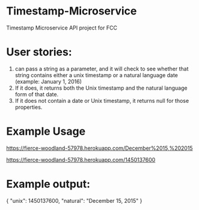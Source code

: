 # Timestamp-Microservice

Timestamp Microservice API project for FCC 

# User stories:
1. can pass a string as a parameter, and it will check to see whether that string contains either a unix timestamp or a natural language date (example: January 1, 2016)
2. If it does, it returns both the Unix timestamp and the natural language form of that date.
3. If it does not contain a date or Unix timestamp, it returns null for those properties.

# Example Usage
  https://fierce-woodland-57978.herokuapp.com/December%2015,%202015
  
  https://fierce-woodland-57978.herokuapp.com/1450137600
  
 # Example output:
  { "unix": 1450137600, "natural": "December 15, 2015" }
